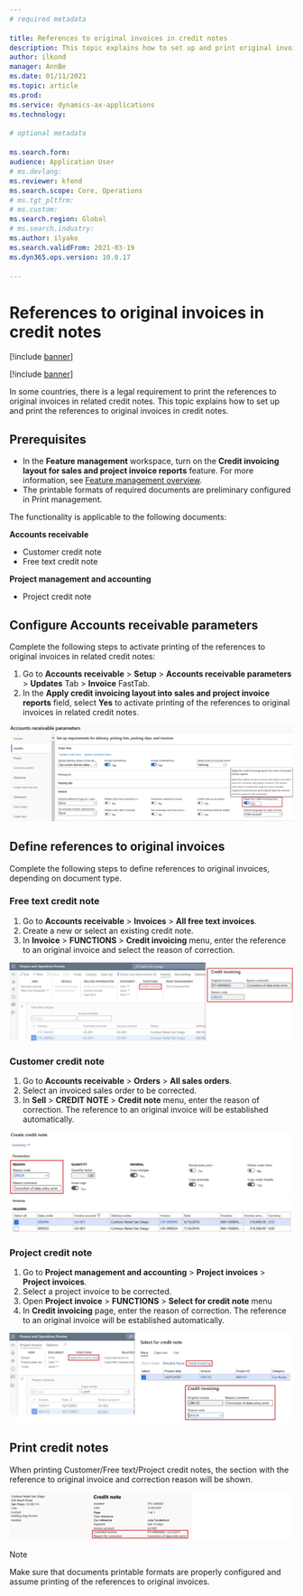 ```yaml
---
# required metadata

title: References to original invoices in credit notes
description: This topic explains how to set up and print original invoice numbers in credit notes.
author: ilkond
manager: AnnBe
ms.date: 01/11/2021
ms.topic: article
ms.prod: 
ms.service: dynamics-ax-applications
ms.technology: 

# optional metadata

ms.search.form: 
audience: Application User
# ms.devlang: 
ms.reviewer: kfend
ms.search.scope: Core, Operations
# ms.tgt_pltfrm: 
# ms.custom: 
ms.search.region: Global
# ms.search.industry: 
ms.author: ilyako
ms.search.validFrom: 2021-03-19
ms.dyn365.ops.version: 10.0.17

---
```


# References to original invoices in credit notes

[!include [banner](../includes/banner.md)]

[!include [banner](../includes/preview-banner.md)]

In some countries, there is a legal requirement to print the references to original invoices in related credit notes. 
This topic explains how to set up and print the references to original invoices in credit notes.

## Prerequisites

- In the **Feature management** workspace, turn on the **Credit invoicing layout for sales and project invoice reports** feature. For more information, see [Feature management overview](../../fin-and-ops/get-started/feature-management/feature-management-overview.md).
- The printable formats of required documents are preliminary configured in Print management.

The functionality is applicable to the following documents:

**Accounts receivable**
- Customer credit note
- Free text credit note

**Project management and accounting**
- Project credit note

## Configure Accounts receivable parameters

Complete the following steps to activate printing of the references to original invoices in related credit notes:

1. Go to **Accounts receivable** > **Setup** > **Accounts receivable parameters** > **Updates** Tab > **Invoice** FastTab. 
2. In the **Apply credit invoicing layout into sales and project invoice reports** field, select **Yes** to activate printing of the references to original invoices in related credit notes.

![Set up AR parameters](media/original-invoice-number-in-credit-note.jpg)

## Define references to original invoices

Complete the following steps to define references to original invoices, depending on document type.

### Free text credit note

1. Go to **Accounts receivable** > **Invoices** > **All free text invoices**. 
2. Create a new or select an existing credit note.
3. In **Invoice** > **FUNCTIONS** > **Credit invoicing** menu, enter the reference to an original invoice and select the reason of correction.

![Define rederences for FTI](media/reference-original-invoice-FTI.jpg)

### Customer credit note

1. Go to **Accounts receivable** > **Orders** > **All sales orders**. 
2. Select an invoiced sales order to be corrected.
3. In **Sell** > **CREDIT NOTE** > **Credit note** menu, enter the reason of correction. The reference to an original invoice will be established automatically.

![Define rederences for SO](media/reference-original-invoice-SO.jpg)

### Project credit note

1. Go to **Project management and accounting** > **Project invoices** > **Project invoices**. 
2. Select a project invoice to be corrected.
3. Open **Project invoice** > **FUNCTIONS** > **Select for credit note** menu
4. In **Credit invoicing** page, enter the reason of correction. The reference to an original invoice will be established automatically.

![Define rederences for project invoices](media/reference-original-invoice-project.jpg)

## Print credit notes
When printing Customer/Free text/Project credit notes, the section with the reference to original invoice and correction reason will be shown.

![Credit note prinout](media/credit-note-FTI.jpg)

> [!NOTE]
> Make sure that documents printable formats are properly configured and assume printing of the references to original invoices.

